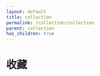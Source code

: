 ```yaml
---
layout: default
title: collection
permalink: /collection/collection
parent: collection
has_children: true
---
```

# 收藏
